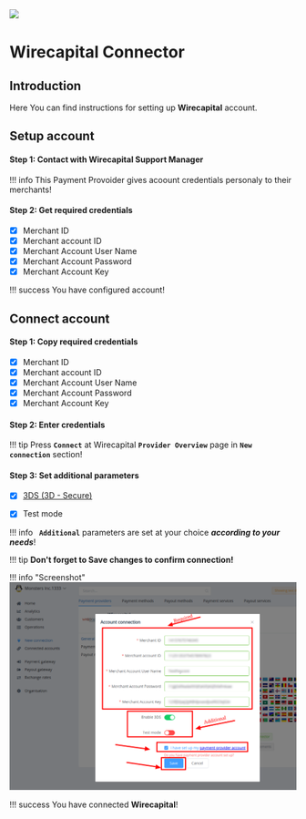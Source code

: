 <img src="https://static.openfintech.io/payment_providers/wirecapital/logo.svg?w=400" width="400px">

# Wirecapital Connector

## Introduction

Here You can find  instructions for setting up **Wirecapital**  account.

## Setup account

#### Step 1: Contact with Wirecapital Support Manager

!!! info
    This Payment Provoider gives acoount credentials personaly to their merchants!

#### Step 2: Get required credentials

- [x] Merchant ID
- [x] Merchant account ID
- [x] Merchant Account User Name
- [x] Merchant Account Password
- [x] Merchant Account Key

!!! success
    You have configured account!

## Connect account

#### Step 1: Copy required credentials

- [x] Merchant ID
- [x] Merchant account ID
- [x] Merchant Account User Name
- [x] Merchant Account Password
- [x] Merchant Account Key

#### Step 2: Enter credentials

!!! tip
    Press **```Connect```** at Wirecapital **```Provider Overview```** page in **```New connection```** section!

#### Step 3: Set additional parameters


- [x] <a href="https://en.wikipedia.org/wiki/3-D_Secure" target="_blank" rel="noopener">3DS (3D - Secure)</a>

- [x] Test mode

!!! info
    **``` Additional```** parameters are set  at your choice **_according to your needs_**!

!!! tip
    **Don't forget to Save changes to confirm connection!**

!!! info "Screenshot"
    [![Connect](images/wirecapital-step_connect.png)](images/wirecapital-step_connect.png)


!!! success
    You have connected **Wirecapital**!
